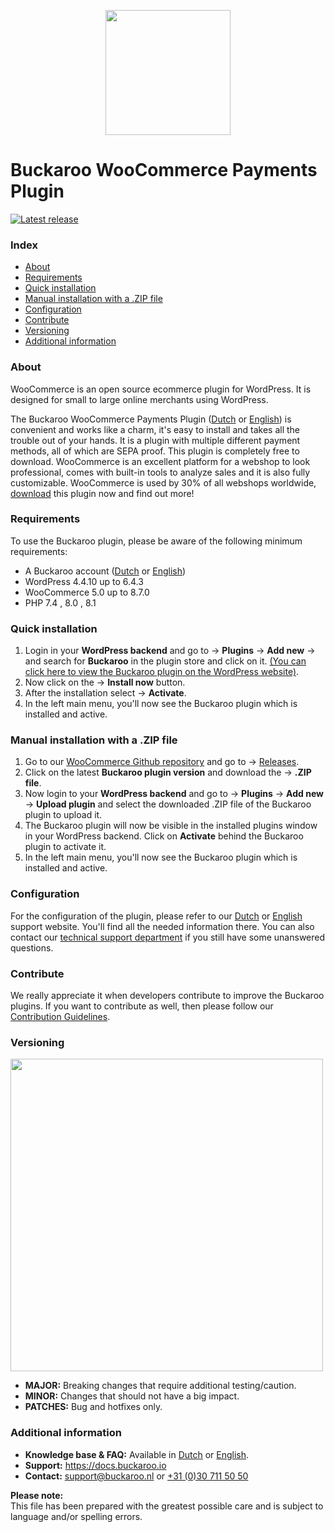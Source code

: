 <p align="center">
  <img src="https://www.buckaroo.nl/media/3477/woocommerce_icon.png" width="200px" position="center">
</p>

# Buckaroo WooCommerce Payments Plugin
[![Latest release](https://badgen.net/github/release/buckaroo-it/WooCommerce)](https://github.com/buckaroo-it/WooCommerce/releases)

### Index
- [About](#about)
- [Requirements](#requirements)
- [Quick installation](#quick-installation)
- [Manual installation with a .ZIP file](#manual-installation-with-a-zip-file)
- [Configuration](#configuration)
- [Contribute](#contribute)
- [Versioning](#versioning)
- [Additional information](#additional-information)

### About

WooCommerce is an open source ecommerce plugin for WordPress. It is designed for small to large online merchants using WordPress.

The Buckaroo WooCommerce Payments Plugin ([Dutch](https://support.buckaroo.nl/categorieen/plugins/woocommerce) or [English](https://support.buckaroo.eu/categories/plugins/woocommerce)) is convenient and works like a charm, it's easy to install and takes all the trouble out of your hands. It is a plugin with multiple different payment methods, all of which are SEPA proof. This plugin is completely free to download. WooCommerce is an excellent platform for a webshop to look professional, comes with built-in tools to analyze sales and it is also fully customizable. WooCommerce is used by 30% of all webshops worldwide, [download](https://wordpress.org/plugins/wc-buckaroo-bpe-gateway/) this plugin now and find out more!

### Requirements

To use the Buckaroo plugin, please be aware of the following minimum requirements:
- A Buckaroo account ([Dutch](https://www.buckaroo.nl/start) or [English](https://www.buckaroo.eu/solutions/request-form))
- WordPress 4.4.10 up to 6.4.3
- WooCommerce 5.0 up to 8.7.0
- PHP 7.4 , 8.0 , 8.1

### Quick installation

1.  Login in your  **WordPress backend**  and go to →  **Plugins**  →  **Add new**  → and search for  **Buckaroo**  in the plugin store and click on it.
[(You can click here to view the Buckaroo plugin on the WordPress website)](https://wordpress.org/plugins/wc-buckaroo-bpe-gateway/).
2.  Now click on the →  **Install now**  button.
3.  After the installation select →  **Activate**.
4.  In the left main menu, you'll now see the Buckaroo plugin which is installed and active.  

### Manual installation with a .ZIP file
1.  Go to our  [WooCommerce Github repository](https://github.com/buckaroo-it/WooCommerce)  and go to →  [Releases](https://github.com/buckaroo-it/WooCommerce/releases).
2.  Click on the latest  **Buckaroo plugin version**  and download the →  **.ZIP file**.
3.  Now login to your  **WordPress backend**  and go to →  **Plugins**  →  **Add new**  →  **Upload plugin**  and select the downloaded .ZIP file of the Buckaroo plugin to upload it.
4.  The Buckaroo plugin will now be visible in the installed plugins window in your WordPress backend. Click on  **Activate**  behind the Buckaroo plugin to activate it.
5.  In the left main menu, you'll now see the Buckaroo plugin which is installed and active.

### Configuration

For the configuration of the plugin, please refer to our [Dutch](https://docs.buckaroo.io/docs/nl/woocommerce-configuratie) or [English](https://docs.buckaroo.io/docs/woocommerce-configuration) support website. You'll find all the needed information there.
You can also contact our [technical support department](mailto:support@buckaroo.nl) if you still have some unanswered questions.

### Contribute

We really appreciate it when developers contribute to improve the Buckaroo plugins.
If you want to contribute as well, then please follow our [Contribution Guidelines](CONTRIBUTING.md).

### Versioning 
<p align="left">
  <img src="https://www.buckaroo.nl/media/3481/woocommerce_versioning.png" width="500px" position="center">
</p>

- **MAJOR:** Breaking changes that require additional testing/caution.
- **MINOR:** Changes that should not have a big impact.
- **PATCHES:** Bug and hotfixes only.

### Additional information
- **Knowledge base & FAQ:** Available in [Dutch](https://docs.buckaroo.io/docs/nl/woocommerce) or [English](https://docs.buckaroo.io/docs/woocommerce).
- **Support:** https://docs.buckaroo.io
- **Contact:** [support@buckaroo.nl](mailto:support@buckaroo.nl) or [+31 (0)30 711 50 50](tel:+310307115050)

<b>Please note:</b><br>
This file has been prepared with the greatest possible care and is subject to language and/or spelling errors.
